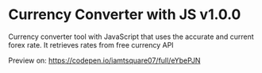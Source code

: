 # Currency Converter with JS v1.0.0
Currency converter tool with JavaScript that uses the accurate and current forex rate. It retrieves rates from free currency API

Preview on: https://codepen.io/iamtsquare07/full/eYbePJN

